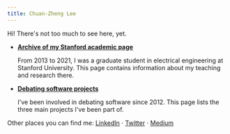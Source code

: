 ```yaml
---
title: Chuan-Zheng Lee
---
```


Hi! There's not too much to see here, yet.

- **[Archive of my Stanford academic page](stanford/)**

  From 2013 to 2021, I was a graduate student in electrical engineering at Stanford University.
  This page contains information about my teaching and research there.

- **[Debating software projects](debating/)**

  I've been involved in debating software since 2012. This page lists the three main projects I've
  been part of.


Other places you can find me:
[LinkedIn](https://www.linkedin.com/in/czlee/) ⋅
[Twitter](https://twitter.com/czczlee) ⋅
[Medium](https://czlee.medium.com)
